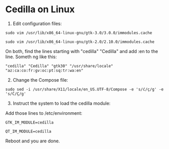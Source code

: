 # Cedilla on Linux

1. Edit configuration files:

`sudo vim /usr/lib/x86_64-linux-gnu/gtk-3.0/3.0.0/immodules.cache`

`sudo vim /usr/lib/x86_64-linux-gnu/gtk-2.0/2.10.0/immodules.cache`

On both, find the lines starting with "cedilla" "Cedilla" and add :en to the line. Someth
ng like this:

`"cedilla" "Cedilla" "gtk30" "/usr/share/locale" "az:ca:co:fr:gv:oc:pt:sq:tr:wa:en"`

2. Change the Compose file:

`sudo sed -i /usr/share/X11/locale/en_US.UTF-8/Compose -e 's/ć/ç/g' -e 's/Ć/Ç/g'`

3. Instruct the system to load the cedilla module:

Add those lines to /etc/environment:

`GTK_IM_MODULE=cedilla`

`QT_IM_MODULE=cedilla`

Reboot and you are done.

